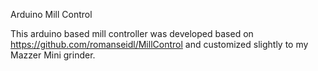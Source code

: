 Arduino Mill Control

This arduino based mill controller was developed based on https://github.com/romanseidl/MillControl and customized slightly to my Mazzer Mini grinder.

